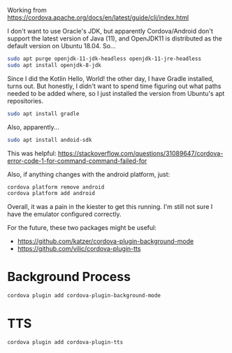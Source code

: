 Working from https://cordova.apache.org/docs/en/latest/guide/cli/index.html

I don't want to use Oracle's JDK, but apparently Cordova/Android don't support
the latest version of Java (11), and OpenJDK11 is distributed as the default
version on Ubuntu 18.04. So...

```bash
sudo apt purge openjdk-11-jdk-headless openjdk-11-jre-headless
sudo apt install openjdk-8-jdk
```

Since I did the Kotlin Hello, World! the other day, I have Gradle installed,
turns out. But honestly, I didn't want to spend time figuring out what paths
needed to be added where, so I just installed the version from Ubuntu's apt
repositories.

```bash
sudo apt install gradle
```

Also, apparently...

```bash
sudo apt install andoid-sdk
```

This was helpful: https://stackoverflow.com/questions/31089647/cordova-error-code-1-for-command-command-failed-for

Also, if anything changes with the android platform, just:

```bash
cordova platform remove android
cordova platform add android
```

Overall, it was a pain in the kiester to get this running. I'm still not sure I
have the emulator configured correctly.

For the future, these two packages might be useful:
* https://github.com/katzer/cordova-plugin-background-mode
* https://github.com/vilic/cordova-plugin-tts


Background Process
==================

```bash
cordova plugin add cordova-plugin-background-mode
```


TTS
===

```bash
cordova plugin add cordova-plugin-tts
```
